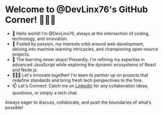 # Welcome to @DevLinx76's GitHub Corner! 🧑🏻‍💻
- 👋 Hello world! I’m @DevLinx76, always at the intersection of coding, technology, and innovation.
- 👀 Fueled by passion, my interests orbit around web development, delving into machine learning intricacies, and championing open-source projects.
- 🌱 The learning never stops! Presently, I'm refining my expertise in advanced JavaScript while exploring the dynamic ecosystems of React and Node.js.
- 🫱🏼‍🫲 Let's innovate together! I'm keen to partner up on projects that redefine standards and bring fresh tech perspectives to the fore.
- 📫 Let's Connect: Catch me on [LinkedIn](https://www.linkedin.com/in/DevLinx76/) for any collaboration ideas, questions, or simply a tech chat.

Always eager to discuss, collaborate, and push the boundaries of what’s possible!


